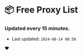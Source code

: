 # :package: Free Proxy List
### Updated every 15 minutes.

- Last updated: `2024-08-14 08:58`

:heart:

